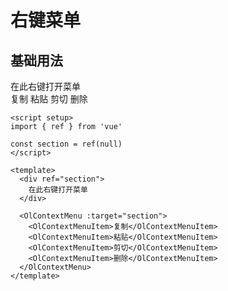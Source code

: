 # 右键菜单

## 基础用法

<script setup>
import { ref } from 'vue'

const section = ref(null)
</script>

<div ref="section" class="w-full h-400px rounded-md bg-primary p-4 text-center text-size-18px line-height-400px">在此右键打开菜单</div>

<OlContextMenu :target="section">
  <OlContextMenuItem>复制</OlContextMenuItem>
  <OlContextMenuItem>粘贴</OlContextMenuItem>
  <OlContextMenuItem>剪切</OlContextMenuItem>
  <OlContextMenuItem>删除</OlContextMenuItem>
</OlContextMenu>

```vue
<script setup>
import { ref } from 'vue'

const section = ref(null)
</script>

<template>
  <div ref="section">
    在此右键打开菜单
  </div>

  <OlContextMenu :target="section">
    <OlContextMenuItem>复制</OlContextMenuItem>
    <OlContextMenuItem>粘贴</OlContextMenuItem>
    <OlContextMenuItem>剪切</OlContextMenuItem>
    <OlContextMenuItem>删除</OlContextMenuItem>
  </OlContextMenu>
</template>
```
